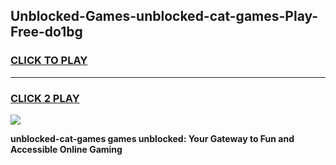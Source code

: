 
## Unblocked-Games-unblocked-cat-games-Play-Free-do1bg
<h3>
<a href="https://premium76.site?title=unblocked-cat-games&ref=18A1">CLICK TO PLAY</a></h3>
<hr>

<h3>
<a href="https://premium76.site?title=unblocked-cat-games&ref=18A1">CLICK 2 PLAY</a>
  
</h3>

<a href="https://premium76.site?title=unblocked-cat-games&ref=18A1"><img src="https://clearcache.store/games.png"></a>


**unblocked-cat-games games unblocked: Your Gateway to Fun and Accessible Online Gaming**
